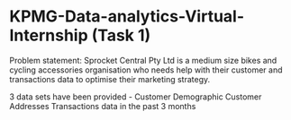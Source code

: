 # KPMG-Data-analytics-Virtual-Internship (Task 1)

Problem statement: Sprocket Central Pty Ltd is a medium size bikes and cycling accessories organisation who needs help with their customer and transactions data to optimise their marketing strategy.

3 data sets have been provided - 
Customer Demographic 
Customer Addresses
Transactions data in the past 3 months

